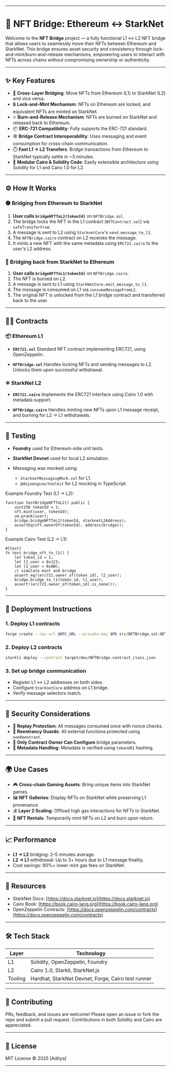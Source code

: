 
---

# 🌉 NFT Bridge: Ethereum ↔ StarkNet

Welcome to the **NFT Bridge** project — a fully functional L1 ↔ L2 NFT bridge that allows users to seamlessly move their NFTs between Ethereum and StarkNet. This bridge ensures asset security and consistency through lock-and-mint/burn-and-release mechanisms, empowering users to interact with NFTs across chains without compromising ownership or authenticity.

---

## ✨ Key Features

* 🔗 **Cross-Layer Bridging**: Move NFTs from Ethereum (L1) to StarkNet (L2) and vice versa.
* 🔒 **Lock-and-Mint Mechanism**: NFTs on Ethereum are locked, and equivalent NFTs are minted on StarkNet.
* 🔥 **Burn-and-Release Mechanism**: NFTs are burned on StarkNet and released back to Ethereum.
* 📦 **ERC-721 Compatibility**: Fully supports the ERC-721 standard.
* 🕸️ **Bridge Contract Interoperability**: Uses messaging and event consumption for cross-chain communication.
* ⏱️ **Fast L1 → L2 Transfers**: Bridge transactions from Ethereum to StarkNet typically settle in \~3 minutes.
* 🧱 **Modular Cairo & Solidity Code**: Easily extensible architecture using Solidity for L1 and Cairo 1.0 for L2.



---

## ⚙️ How It Works

### 🟢 Bridging from Ethereum to StarkNet

1. **User calls `bridgeNFTToL2(tokenId)`** on `NFTBridge.sol`.
2. The bridge locks the NFT in the L1 contract (`NFTContract.sol`) via `safeTransferFrom`.
3. A message is sent to L2 using `StarknetCore`'s `send_message_to_l2`.
4. The `NFTBridge.cairo` contract on L2 receives the message.
5. It mints a new NFT with the same metadata using `ERC721.cairo` to the user's L2 address.

### 🔁 Bridging back from StarkNet to Ethereum

1. **User calls `bridgeNFTToL1(tokenId)`** on `NFTBridge.cairo`.
2. The NFT is burned on L2.
3. A message is sent to L1 using `StarkNetCore.emit_message_to_l1`.
4. The message is consumed on L1 via `consumeMessageFromL2`.
5. The original NFT is unlocked from the L1 bridge contract and transferred back to the user.

---

## 🧑‍💻 Contracts

### 📦 Ethereum L1

* **`ERC721.sol`**
  Standard NFT contract implementing ERC721, using OpenZeppelin.

* **`NFTBridge.sol`**
  Handles locking NFTs and sending messages to L2. Unlocks them upon successful withdrawal.

### ⚛️ StarkNet L2

* **`ERC721.cairo`**
  Implements the ERC721 interface using Cairo 1.0 with metadata support.

* **`NFTBridge.cairo`**
  Handles minting new NFTs upon L1 message receipt, and burning for L2 → L1 withdrawals.

---

## 🧪 Testing

* **Foundry** used for Ethereum-side unit tests.
* **StarkNet Devnet** used for local L2 simulation.
* Messaging was mocked using:

  * `StarknetMessagingMock.sol` for L1.
  * `@dojoengine/toolkit` for L2 mocking in TypeScript.

Example Foundry Test (L1 → L2):

```solidity
function testBridgeNFTToL2() public {
    uint256 tokenId = 1;
    nft.mint(user, tokenId);
    vm.prank(user);
    bridge.bridgeNFTToL2(tokenId, starknetL2Address);
    assertEq(nft.ownerOf(tokenId), address(bridge));
}
```

Example Cairo Test (L2 → L1):

```cairo
#[test]
fn test_bridge_nft_to_l1() {
    let token_id = 1;
    let l2_user = 0x123;
    let l1_user = 0xABC;
    // simulate mint and bridge
    assert_eq!(erc721.owner_of(token_id), l2_user);
    bridge.bridge_to_l1(token_id, l1_user);
    assert!(erc721.owner_of(token_id).is_none());
}
```

---

## 🧩 Deployment Instructions

### 1. Deploy L1 contracts

```bash
forge create --rpc-url $RPC_URL --private-key $PK src/NFTBridge.sol:NFTBridge
```

### 2. Deploy L2 contracts

```bash
starkli deploy --contract target/dev/NFTBridge.contract_class.json
```

### 3. Set up bridge communication

* Register L1 ↔ L2 addresses on both sides.
* Configure `StarknetCore` address on L1 bridge.
* Verify message selectors match.

---

## 🔐 Security Considerations

* 🧷 **Replay Protection**: All messages consumed once with nonce checks.
* 🔐 **Reentrancy Guards**: All external functions protected using `nonReentrant`.
* 🛑 **Only Contract Owner Can Configure** bridge parameters.
* 💾 **Metadata Handling**: Metadata is verified using `tokenURI` hashing.

---

## 🌍 Use Cases

* 🎮 **Cross-chain Gaming Assets**: Bring unique items into StarkNet games.
* 🖼️ **NFT Galleries**: Display NFTs on StarkNet while preserving L1 provenance.
* 💰 **Layer 2 Scaling**: Offload high gas interactions for NFTs to StarkNet.
* 🔄 **NFT Rentals**: Temporarily mint NFTs on L2 and burn upon return.

---

## 📈 Performance

* **L1 → L2** bridging: 2–5 minutes average.
* **L2 → L1** withdrawal: Up to 3+ hours due to L1 message finality.
* Cost savings: 90%+ lower mint gas fees on StarkNet.

---

## 📎 Resources

* StarkNet Docs: [https://docs.starknet.io](https://docs.starknet.io)
* Cairo Book: [https://book.cairo-lang.org](https://book.cairo-lang.org)
* OpenZeppelin Contracts: [https://docs.openzeppelin.com/contracts](https://docs.openzeppelin.com/contracts)

---

## 🛠️ Tech Stack

| Layer   | Technology                                         |
| ------- | -------------------------------------------------- |
| L1      | Solidity, OpenZeppelin, Foundry                    |
| L2      | Cairo 1.0, Starkli, StarkNet.js                    |
| Tooling | Hardhat, StarkNet Devnet, Forge, Cairo test runner |

---

## 📣 Contributing

PRs, feedback, and issues are welcome! Please open an issue or fork the repo and submit a pull request. Contributions in both Solidity and Cairo are appreciated.

---

## 📜 License

MIT License © 2025 \[Aditya]

---


